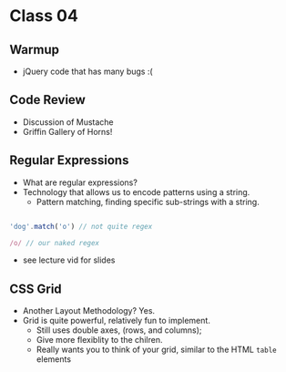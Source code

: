 # Class 04

## Warmup
- jQuery code that has many bugs :(

## Code Review
- Discussion of Mustache
- Griffin Gallery of Horns!

## Regular Expressions
- What are regular expressions?
- Technology that allows us to encode patterns using a string.
  - Pattern matching, finding specific sub-strings with a string.

```js

'dog'.match('o') // not quite regex

/o/ // our naked regex
```

- see lecture vid for slides

## CSS Grid
- Another Layout Methodology? Yes.
- Grid is quite powerful, relatively fun to implement.
  - Still uses double axes, (rows, and columns);
  - Give more flexiblity to the chilren.
  - Really wants you to think of your grid, similar to the HTML `table` elements


